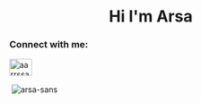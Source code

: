 <h1 align="center">Hi I'm Arsa</h1>
<h3 align="left">Connect with me:</h3>
<p align="left">
<a href="https://instagram.com/aarrssaa._" target="blank"><img align="center" src="https://raw.githubusercontent.com/rahuldkjain/github-profile-readme-generator/master/src/images/icons/Social/instagram.svg" alt="aarrssaa._" height="30" width="40" /></a>
</p>

<p>&nbsp;<img align="center" src="https://github-readme-stats.vercel.app/api?username=arsa-sans&show_icons=true&locale=en" alt="arsa-sans" /></p>
